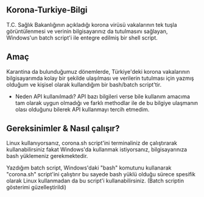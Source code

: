 ## Korona-Turkiye-Bilgi
T.C. Sağlık Bakanlığının açıkladığı korona virüsü vakalarının tek tuşla görüntülenmesi ve verinin bilgisayarınız da tutulmasını sağlayan, Windows'un batch script'i ile entegre edilmiş bir shell script.

## Amaç
Karantina da bulunduğumuz dönemlerde, Türkiye'deki korona vakalarının bilgisayarımda kolay bir şekilde ulaşılması ve verilerin tutulması için yazmış olduğum ve kişisel olarak kullandığım bir bash/batch script'tir.
- Neden API kullanılmadı?
API bazı bilgileri verse bile kullanım amacıma tam olarak uygun olmadığı ve farklı methodlar ile de bu bilgiye ulaşmanın olası olduğunu bilerek API kullanmayı tercih etmedim.

## Gereksinimler & Nasıl çalışır?
Linux kullanıyorsanız, corona.sh script'ini terminaliniz de çalıştırarak kullanabilirsiniz fakat Windows'da kullanmak istiyorsanız, bilgisayarınıza bash yüklemeniz gerekmektedir. 

Yazdığım batch script, Windows'daki "bash" komutunu kullanarak "corona.sh" script'ini çalıştırır bu sayede bash yüklü olduğu sürece spesifik olarak Linux kullanmadan da bu script'i kullanabilirsiniz. (Batch scriptin gösterimi güzelleştirildi) 
